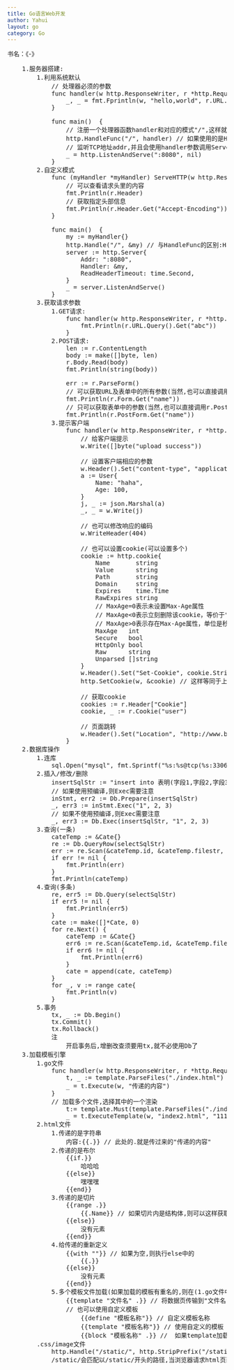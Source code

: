 ```yaml
---
title: Go语言Web开发
author: Yahui
layout: go
category: Go
---
```


书名：《-》

<pre style="text-align: left;">
	1.服务器搭建:
		1.利用系统默认
			// 处理器必须的参数
			func handler(w http.ResponseWriter, r *http.Request)  {
				_, _ = fmt.Fprintln(w, "hello,world", r.URL.Path)
			}

			func main()  {
				// 注册一个处理器函数handler和对应的模式"/",这样就是给下面的多路复用器提供路由,这样就确定请求地址是什么,处理器是哪个
				http.HandleFunc("/", handler) // 如果使用的是Handle方法,那么后面的handler必须实现ServeHttp方法,而HandleFunc默认是已经实现
				// 监听TCP地址addr,并且会使用handler参数调用Serve函数处理接收到的连接(网络地址参数为空,则默认是80端口, 处理器参数为nil默认是DefaultServeMux多路复用器)
				_ = http.ListenAndServe(":8080", nil)
			}
		2.自定义模式
			func (myHandler *myHandler) ServeHTTP(w http.ResponseWriter, r *http.Request)  {
				// 可以查看请求头里的内容
				fmt.Println(r.Header)
				// 获取指定头部信息
				fmt.Println(r.Header.Get("Accept-Encoding"))
			}

			func main()  {
				my := myHandler{}
				http.Handle("/", &my) // 与HandleFunc的区别:HandleFunc的第二个参数是已经实现了(w http.ResponseWriter, r *http.Request)的方法,Handle的第二个参数是一个处理器,且这个处理器必须实现ServeHTTP方法
				server := http.Server{
					Addr: ":8080",
					Handler: &my,
					ReadHeaderTimeout: time.Second,
				}
				_ = server.ListenAndServe()
			}
		3.获取请求参数
			1.GET请求:
				func handler(w http.ResponseWriter, r *http.Request)  {
					fmt.Println(r.URL.Query().Get("abc"))
				}
			2.POST请求:
				len := r.ContentLength
				body := make([]byte, len)
				r.Body.Read(body)
				fmt.Println(string(body))

				err := r.ParseForm()
				// 可以获取URL及表单中的所有参数(当然,也可以直接调用r.FormValue("name"),省去了上面r.ParseForm())
				fmt.Println(r.Form.Get("name"))
				// 只可以获取表单中的参数(当然,也可以直接调用r.PostFormValue("name"),省去了上面r.ParseForm())
				fmt.Println(r.PostForm.Get("name"))
			3.提示客户端
				func handler(w http.ResponseWriter, r *http.Request)  {
					// 给客户端提示
					w.Write([]byte("upload success"))

					// 设置客户端相应的参数
					w.Header().Set("content-type", "application/html")
					a := User{
						Name: "haha",
						Age: 100,
					}
					j, _ := json.Marshal(a)
					_, _ = w.Write(j)

					// 也可以修改响应的编码
					w.WriteHeader(404)

					// 也可以设置cookie(可以设置多个)
					cookie := http.cookie{
						Name       string
					    Value      string
					    Path       string
					    Domain     string
					    Expires    time.Time
					    RawExpires string
					    // MaxAge=0表示未设置Max-Age属性
					    // MaxAge<0表示立刻删除该cookie，等价于"Max-Age: 0"
					    // MaxAge>0表示存在Max-Age属性，单位是秒
					    MaxAge   int
					    Secure   bool
					    HttpOnly bool
					    Raw      string
					    Unparsed []string
					}
					w.Header().Set("Set-Cookie", cookie.String())
					http.SetCookie(w, &cookie) // 这样等同于上一行

					// 获取cookie
					cookies := r.Header["Cookie"]
					cookie, _ := r.Cookie("user")

					// 页面跳转
					w.Header().Set("Location", "http://www.baidu.com")
				}
	2.数据库操作
		1.连库
			sql.Open("mysql", fmt.Sprintf("%s:%s@tcp(%s:3306)/%s", user, password, host, dbname))
		2.插入/修改/删除
			insertSqlStr := "insert into 表明(字段1,字段2,字段3) values(?,?,?)"
			// 如果使用预编译,则Exec需要注意
			inStmt, err2 := Db.Prepare(insertSqlStr)
			_, err3 := inStmt.Exec("1", 2, 3)
			// 如果不使用预编译,则Exec需要注意
			_, err3 := Db.Exec(insertSqlStr, "1", 2, 3)
		3.查询(一条)
			cateTemp := &Cate{}
			re := Db.QueryRow(selectSqlStr)
			err := re.Scan(&cateTemp.id, &cateTemp.filestr, &cateTemp.add_time, &cateTemp.siteroot)
			if err != nil {
				fmt.Println(err)
			}
			fmt.Println(cateTemp)
		4.查询(多条)
			re, err5 := Db.Query(selectSqlStr)
			if err5 != nil {
				fmt.Println(err5)
			}
			cate := make([]*Cate, 0)
			for re.Next() {
				cateTemp := &Cate{}
				err6 := re.Scan(&cateTemp.id, &cateTemp.filestr, &cateTemp.add_time, &cateTemp.siteroot)
				if err6 != nil {
					fmt.Println(err6)
				}
				cate = append(cate, cateTemp)
			}
			for _, v := range cate{
				fmt.Println(v)
			}
		5.事务
			tx, _ := Db.Begin()
			tx.Commit()
			tx.Rollback()
			注
				开启事务后,增删改查须要用tx,就不必使用Db了
	3.加载模板引擎
		1.go文件
			func handler(w http.ResponseWriter, r *http.Request)  {
				t, _ := template.ParseFiles("./index.html")
				_ = t.Execute(w, "传递的内容")
			}
			// 加载多个文件,选择其中的一个渲染
				t:= template.Must(template.ParseFiles("./index.html", "./index2.html"))
				_ = t.ExecuteTemplate(w, "index2.html", "111")
		2.html文件
			1.传递的是字符串
				内容:{{.}} // 此处的.就是传过来的"传递的内容"
			2.传递的是布尔
				{{if.}}
					哈哈哈
				{{else}}
					嘿嘿嘿
				{{end}}
			3.传递的是切片
				{{range .}}
					{{.Name}} // 如果切片内是结构体,则可以这样获取元素
				{{else}}
					没有元素
				{{end}}
			4.给传递的重新定义
				{{with ""}} // 如果为空,则执行else中的
					{{.}}
				{{else}}
					没有元素
				{{end}}
			5.多个模板文件加载(如果加载的模板有重名的,则在(1.go文件中)判断加载哪个模板文件)
				{{template "文件名" .}} // 将数据页传输到"文件名"这个模板文件中
				// 也可以使用自定义模板
					{{define "模板名称"}} // 自定义模板名称
					{{template "模板名称"}} // 使用自定义的模板
					{{block "模板名称" .}} //  如果template加载模板的时候找不到模板文件,则加载这个块模板文件
		.css/image文件
			http.Handle("/static/", http.StripPrefix("/static/", http.FileServer(http.Dir("static"))))
			/static/会匹配以/static/开头的路径,当浏览器请求html页面中的css/img文件时,static前缀会被替换为static目录中去查找css/img文件
</pre>